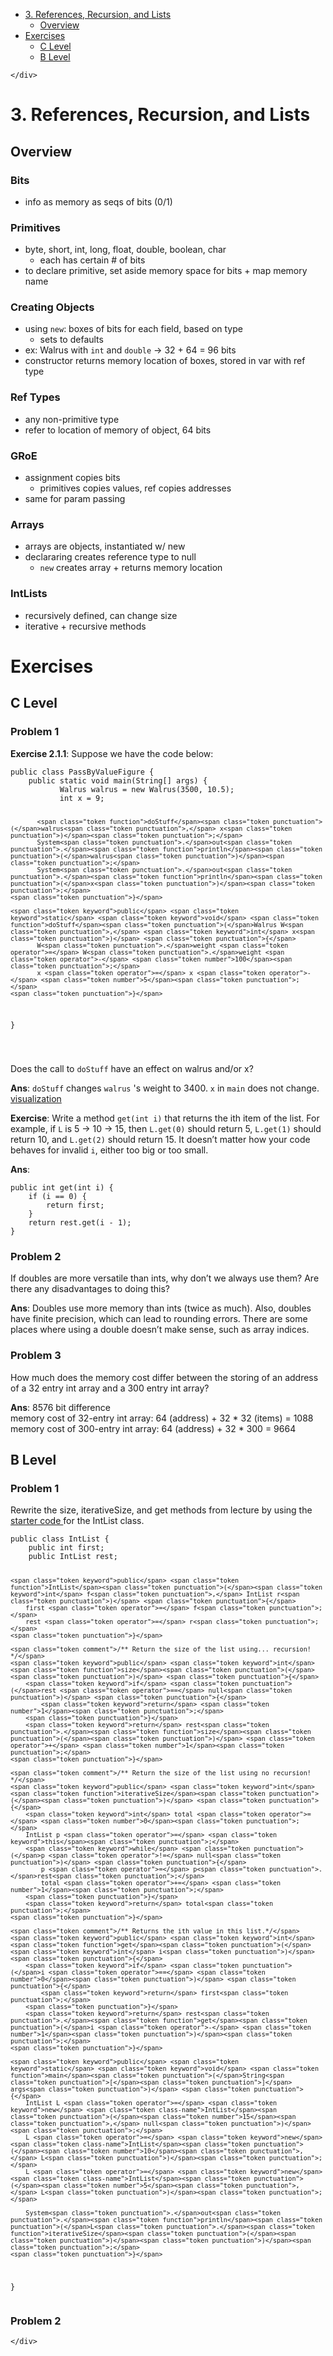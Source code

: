 <!DOCTYPE html>
<html>

<head>
  <meta charset="utf-8">
  <meta name="viewport" content="width=device-width, initial-scale=1.0">
  <title>3. References, Recursion, and Lists</title>
  <link rel="stylesheet" href="https://stackedit.io/style.css" />
</head>

<body class="stackedit">
  <div class="stackedit__left">
    <div class="stackedit__toc">
      
<ul>
<li><a href="#references-recursion-and-lists">3. References, Recursion, and Lists</a>
<ul>
<li><a href="#overview">Overview</a></li>
</ul>
</li>
<li><a href="#exercises">Exercises</a>
<ul>
<li><a href="#c-level">C Level</a></li>
<li><a href="#b-level">B Level</a></li>
</ul>
</li>
</ul>

    </div>
  </div>
  <div class="stackedit__right">
    <div class="stackedit__html">
      <h1 id="references-recursion-and-lists">3. References, Recursion, and Lists</h1>
<h2 id="overview">Overview</h2>
<h3 id="bits">Bits</h3>
<ul>
<li>info as memory as seqs of bits (0/1)</li>
</ul>
<h3 id="primitives">Primitives</h3>
<ul>
<li>byte, short, int, long, float, double, boolean, char
<ul>
<li>each has certain # of bits</li>
</ul>
</li>
<li>to declare primitive, set aside memory space for bits + map memory name</li>
</ul>
<h3 id="creating-objects">Creating Objects</h3>
<ul>
<li>using <code>new</code>: boxes of bits for each field, based on type
<ul>
<li>sets to defaults</li>
</ul>
</li>
<li>ex: Walrus with <code>int</code> and <code>double</code> -&gt; 32 + 64 = 96 bits</li>
<li>constructor returns memory location of boxes, stored in var with ref type</li>
</ul>
<h3 id="ref-types">Ref Types</h3>
<ul>
<li>any non-primitive type</li>
<li>refer to location of memory of object, 64 bits</li>
</ul>
<h3 id="groe">GRoE</h3>
<ul>
<li>assignment copies bits
<ul>
<li>primitives copies values, ref copies addresses</li>
</ul>
</li>
<li>same for param passing</li>
</ul>
<h3 id="arrays">Arrays</h3>
<ul>
<li>arrays are objects, instantiated w/ new</li>
<li>declararing creates reference type to null
<ul>
<li><code>new</code> creates array + returns memory location</li>
</ul>
</li>
</ul>
<h3 id="intlists">IntLists</h3>
<ul>
<li>recursively defined, can change size</li>
<li>iterative + recursive methods</li>
</ul>
<h1 id="exercises">Exercises</h1>
<h2 id="c-level">C Level</h2>
<h3 id="problem-1">Problem 1</h3>
<p><strong>Exercise 2.1.1</strong>: Suppose we have the code below:</p>
<pre class=" language-java"><code class="prism  language-java"><span class="token keyword">public</span> <span class="token keyword">class</span> <span class="token class-name">PassByValueFigure</span> <span class="token punctuation">{</span>
    <span class="token keyword">public</span> <span class="token keyword">static</span> <span class="token keyword">void</span> <span class="token function">main</span><span class="token punctuation">(</span>String<span class="token punctuation">[</span><span class="token punctuation">]</span> args<span class="token punctuation">)</span> <span class="token punctuation">{</span>
           Walrus walrus <span class="token operator">=</span> <span class="token keyword">new</span> <span class="token class-name">Walrus</span><span class="token punctuation">(</span><span class="token number">3500</span><span class="token punctuation">,</span> <span class="token number">10.5</span><span class="token punctuation">)</span><span class="token punctuation">;</span>
           <span class="token keyword">int</span> x <span class="token operator">=</span> <span class="token number">9</span><span class="token punctuation">;</span>

           <span class="token function">doStuff</span><span class="token punctuation">(</span>walrus<span class="token punctuation">,</span> x<span class="token punctuation">)</span><span class="token punctuation">;</span>
           System<span class="token punctuation">.</span>out<span class="token punctuation">.</span><span class="token function">println</span><span class="token punctuation">(</span>walrus<span class="token punctuation">)</span><span class="token punctuation">;</span>
           System<span class="token punctuation">.</span>out<span class="token punctuation">.</span><span class="token function">println</span><span class="token punctuation">(</span>x<span class="token punctuation">)</span><span class="token punctuation">;</span>
    <span class="token punctuation">}</span>

    <span class="token keyword">public</span> <span class="token keyword">static</span> <span class="token keyword">void</span> <span class="token function">doStuff</span><span class="token punctuation">(</span>Walrus W<span class="token punctuation">,</span> <span class="token keyword">int</span> x<span class="token punctuation">)</span> <span class="token punctuation">{</span>
           W<span class="token punctuation">.</span>weight <span class="token operator">=</span> W<span class="token punctuation">.</span>weight <span class="token operator">-</span> <span class="token number">100</span><span class="token punctuation">;</span>
           x <span class="token operator">=</span> x <span class="token operator">-</span> <span class="token number">5</span><span class="token punctuation">;</span>
    <span class="token punctuation">}</span>
<span class="token punctuation">}</span>

</code></pre>
<p>Does the call to  <code>doStuff</code>  have an effect on walrus and/or x?</p>
<p><strong>Ans</strong>: <code>doStuff</code> changes <code>walrus</code> 's weight to 3400. <code>x</code> in <code>main</code> does not change.<br>
<a href="https://cscircles.cemc.uwaterloo.ca//java_visualize/#mode=display">visualization</a></p>
<p><strong>Exercise</strong>: Write a method  <code>get(int i)</code>  that returns the ith item of the list. For example, if  <code>L</code>  is 5 -&gt; 10 -&gt; 15, then  <code>L.get(0)</code>  should return 5,  <code>L.get(1)</code>  should return 10, and  <code>L.get(2)</code>  should return 15. It doesn’t matter how your code behaves for invalid  <code>i</code>, either too big or too small.</p>
<p><strong>Ans</strong>:</p>
<pre class=" language-java"><code class="prism  language-java"><span class="token keyword">public</span> <span class="token keyword">int</span> <span class="token function">get</span><span class="token punctuation">(</span><span class="token keyword">int</span> i<span class="token punctuation">)</span> <span class="token punctuation">{</span>
	<span class="token keyword">if</span> <span class="token punctuation">(</span>i <span class="token operator">==</span> <span class="token number">0</span><span class="token punctuation">)</span> <span class="token punctuation">{</span>
		<span class="token keyword">return</span> first<span class="token punctuation">;</span>
	<span class="token punctuation">}</span>
	<span class="token keyword">return</span> rest<span class="token punctuation">.</span><span class="token function">get</span><span class="token punctuation">(</span>i <span class="token operator">-</span> <span class="token number">1</span><span class="token punctuation">)</span><span class="token punctuation">;</span>
<span class="token punctuation">}</span>
</code></pre>
<h3 id="problem-2">Problem 2</h3>
<p>If doubles are more versatile than ints, why don’t we always use them? Are there any disadvantages to doing this?</p>
<p><strong>Ans</strong>: Doubles use more memory than ints (twice as much). Also, doubles have finite precision, which can lead to rounding errors. There are some places where using a double doesn’t make sense, such as array indices.</p>
<h3 id="problem-3">Problem 3</h3>
<p>How much does the memory cost differ between the storing of an address of a 32 entry int array and a 300 entry int array?</p>
<p><strong>Ans</strong>: 8576 bit difference<br>
memory cost of 32-entry int array: 64 (address) + 32 * 32 (items) = 1088<br>
memory cost of 300-entry int array: 64 (address) + 32 * 300 = 9664</p>
<h2 id="b-level">B Level</h2>
<h3 id="problem-1-1">Problem 1</h3>
<p>Rewrite the size, iterativeSize, and get methods from lecture by using the <a href="https://github.com/Berkeley-CS61B/lectureCode-sp18/blob/master/exercises/lists1/IntList.java">starter code </a> for the IntList class.</p>
<pre class=" language-java"><code class="prism  language-java"><span class="token keyword">public</span> <span class="token keyword">class</span> <span class="token class-name">IntList</span> <span class="token punctuation">{</span>
	<span class="token keyword">public</span> <span class="token keyword">int</span> first<span class="token punctuation">;</span>
	<span class="token keyword">public</span> IntList rest<span class="token punctuation">;</span>

	<span class="token keyword">public</span> <span class="token function">IntList</span><span class="token punctuation">(</span><span class="token keyword">int</span> f<span class="token punctuation">,</span> IntList r<span class="token punctuation">)</span> <span class="token punctuation">{</span>
		first <span class="token operator">=</span> f<span class="token punctuation">;</span>
		rest <span class="token operator">=</span> r<span class="token punctuation">;</span>
	<span class="token punctuation">}</span>

	<span class="token comment">/** Return the size of the list using... recursion! */</span>
	<span class="token keyword">public</span> <span class="token keyword">int</span> <span class="token function">size</span><span class="token punctuation">(</span><span class="token punctuation">)</span> <span class="token punctuation">{</span>
		<span class="token keyword">if</span> <span class="token punctuation">(</span>rest <span class="token operator">==</span> null<span class="token punctuation">)</span> <span class="token punctuation">{</span>
			<span class="token keyword">return</span> <span class="token number">1</span><span class="token punctuation">;</span>
		<span class="token punctuation">}</span>
		<span class="token keyword">return</span> rest<span class="token punctuation">.</span><span class="token function">size</span><span class="token punctuation">(</span><span class="token punctuation">)</span> <span class="token operator">+</span> <span class="token number">1</span><span class="token punctuation">;</span>
	<span class="token punctuation">}</span>

	<span class="token comment">/** Return the size of the list using no recursion! */</span>
	<span class="token keyword">public</span> <span class="token keyword">int</span> <span class="token function">iterativeSize</span><span class="token punctuation">(</span><span class="token punctuation">)</span> <span class="token punctuation">{</span>
		<span class="token keyword">int</span> total <span class="token operator">=</span> <span class="token number">0</span><span class="token punctuation">;</span>
		IntList p <span class="token operator">=</span> <span class="token keyword">this</span><span class="token punctuation">;</span>
		<span class="token keyword">while</span> <span class="token punctuation">(</span>p <span class="token operator">!=</span> null<span class="token punctuation">)</span> <span class="token punctuation">{</span>
			p <span class="token operator">=</span> p<span class="token punctuation">.</span>rest<span class="token punctuation">;</span>
			total <span class="token operator">+=</span> <span class="token number">1</span><span class="token punctuation">;</span>
		<span class="token punctuation">}</span>
		<span class="token keyword">return</span> total<span class="token punctuation">;</span>
	<span class="token punctuation">}</span>

	<span class="token comment">/** Returns the ith value in this list.*/</span>
	<span class="token keyword">public</span> <span class="token keyword">int</span> <span class="token function">get</span><span class="token punctuation">(</span><span class="token keyword">int</span> i<span class="token punctuation">)</span> <span class="token punctuation">{</span>
		<span class="token keyword">if</span> <span class="token punctuation">(</span>i <span class="token operator">==</span> <span class="token number">0</span><span class="token punctuation">)</span> <span class="token punctuation">{</span>
			<span class="token keyword">return</span> first<span class="token punctuation">;</span>
		<span class="token punctuation">}</span>
		<span class="token keyword">return</span> rest<span class="token punctuation">.</span><span class="token function">get</span><span class="token punctuation">(</span>i <span class="token operator">-</span> <span class="token number">1</span><span class="token punctuation">)</span><span class="token punctuation">;</span>
	<span class="token punctuation">}</span>

	<span class="token keyword">public</span> <span class="token keyword">static</span> <span class="token keyword">void</span> <span class="token function">main</span><span class="token punctuation">(</span>String<span class="token punctuation">[</span><span class="token punctuation">]</span> args<span class="token punctuation">)</span> <span class="token punctuation">{</span>
		IntList L <span class="token operator">=</span> <span class="token keyword">new</span> <span class="token class-name">IntList</span><span class="token punctuation">(</span><span class="token number">15</span><span class="token punctuation">,</span> null<span class="token punctuation">)</span><span class="token punctuation">;</span>
		L <span class="token operator">=</span> <span class="token keyword">new</span> <span class="token class-name">IntList</span><span class="token punctuation">(</span><span class="token number">10</span><span class="token punctuation">,</span> L<span class="token punctuation">)</span><span class="token punctuation">;</span>
		L <span class="token operator">=</span> <span class="token keyword">new</span> <span class="token class-name">IntList</span><span class="token punctuation">(</span><span class="token number">5</span><span class="token punctuation">,</span> L<span class="token punctuation">)</span><span class="token punctuation">;</span>

		System<span class="token punctuation">.</span>out<span class="token punctuation">.</span><span class="token function">println</span><span class="token punctuation">(</span>L<span class="token punctuation">.</span><span class="token function">iterativeSize</span><span class="token punctuation">(</span><span class="token punctuation">)</span><span class="token punctuation">)</span><span class="token punctuation">;</span>
	<span class="token punctuation">}</span>
<span class="token punctuation">}</span> 
</code></pre>
<h3 id="problem-2-1">Problem 2</h3>

    </div>
  </div>
</body>

</html>
